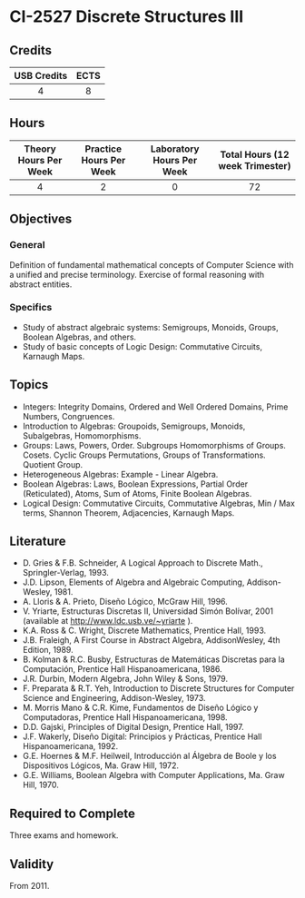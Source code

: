 # CI-2527 Discrete Structures III

## Credits

| USB Credits | ECTS |
|:-----------:|:----:|
|      4      |   8  |

## Hours

| Theory Hours Per Week | Practice Hours Per Week | Laboratory Hours Per Week | Total Hours (12 week Trimester) |
|:---------------------:|:-----------------------:|:-------------------------:|:-------------------------------:|
|           4           |            2            |             0             |                72               |

## Objectives

### General

Definition of fundamental mathematical concepts of Computer Science with a unified and precise terminology. Exercise of formal reasoning with abstract entities.

### Specifics

* Study of abstract algebraic systems: Semigroups, Monoids, Groups, Boolean Algebras, and others.
* Study of basic concepts of Logic Design: Commutative Circuits, Karnaugh Maps.

## Topics

* Integers: Integrity Domains, Ordered and Well Ordered Domains, Prime Numbers, Congruences.
* Introduction to Algebras: Groupoids, Semigroups, Monoids, Subalgebras, Homomorphisms.
* Groups: Laws, Powers, Order. Subgroups Homomorphisms of Groups. Cosets. Cyclic Groups Permutations, Groups of Transformations. Quotient Group.
* Heterogeneous Algebras: Example - Linear Algebra.
* Boolean Algebras: Laws, Boolean Expressions, Partial Order (Reticulated), Atoms, Sum of Atoms, Finite Boolean Algebras.
* Logical Design: Commutative Circuits, Commutative Algebras, Min / Max terms, Shannon Theorem, Adjacencies, Karnaugh Maps.

## Literature

* D. Gries & F.B. Schneider, A Logical Approach to Discrete Math., Springler-Verlag, 1993.
* J.D. Lipson, Elements of Algebra and Algebraic Computing, Addison-Wesley, 1981.
* A. Lloris & A. Prieto, Diseño Lógico, McGraw Hill, 1996.
* V. Yriarte, Estructuras Discretas II, Universidad Simón Bolívar, 2001 (available at <http://www.ldc.usb.ve/~yriarte> ).
* K.A. Ross & C. Wright, Discrete Mathematics, Prentice Hall, 1993.
* J.B. Fraleigh, A First Course in Abstract Algebra, AddisonWesley, 4th Edition, 1989.
* B. Kolman & R.C. Busby, Estructuras de Matemáticas Discretas para la Computación, Prentice Hall Hispanoamericana, 1986.
* J.R. Durbin, Modern Algebra, John Wiley & Sons, 1979.
* F. Preparata & R.T. Yeh, Introduction to Discrete Structures for Computer Science and Engineering, Addison-Wesley, 1973.
* M. Morris Mano & C.R. Kime, Fundamentos de Diseño Lógico y Computadoras, Prentice Hall Hispanoamericana, 1998.
* D.D. Gajski, Principles of Digital Design, Prentice Hall, 1997.
* J.F. Wakerly, Diseño Digital: Principios y Prácticas, Prentice Hall Hispanoamericana, 1992.
* G.E. Hoernes & M.F. Heilweil, Introducción al Álgebra de Boole y los Dispositivos Lógicos, Ma. Graw Hill, 1972.
* G.E. Williams, Boolean Algebra with Computer Applications, Ma. Graw Hill, 1970.

## Required to Complete

Three exams and homework.

## Validity

From 2011.
